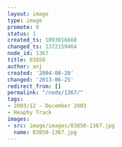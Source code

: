 ```yaml
---
layout: image
type: image
promote: 0
status: 1
created_ts: 1093016668
changed_ts: 1372159464
node_id: 1367
title: 03850
author: anj
created: '2004-08-20'
changed: '2013-06-25'
redirect_from: []
permalink: "/node/1367/"
tags:
- 2003/12 - December 2003
- Heaphy Track
images:
- src: image/images/03850-1367.jpg
  name: 03850-1367.jpg
---
```


